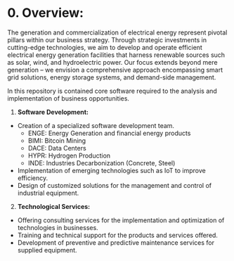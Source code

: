 # 0. Overview: 
The generation and commercialization of electrical energy represent pivotal pillars within our business strategy. Through strategic investments in cutting-edge technologies, we aim to develop and operate efficient electrical energy generation facilities that harness renewable sources such as solar, wind, and hydroelectric power. Our focus extends beyond mere generation – we envision a comprehensive approach encompassing smart grid solutions, energy storage systems, and demand-side management.

In this repository is contained core software required to the analysis and implementation of business opportunities.

1. **Software Development:**
- Creation of a specialized software development team.
  - ENGE: Energy Generation and financial energy products
  - BIMI: Bitcoin Mining
  - DACE: Data Centers
  - HYPR: Hydrogen Production
  - INDE: Industries Decarbonization (Concrete, Steel)
- Implementation of emerging technologies such as IoT to improve efficiency.
- Design of customized solutions for the management and control of industrial equipment.

2. **Technological Services:**
- Offering consulting services for the implementation and optimization of technologies in businesses.
- Training and technical support for the products and services offered.
- Development of preventive and predictive maintenance services for supplied equipment.

<!--

**Here are some ideas to get you started:**

🙋‍♀️ A short introduction - what is your organization all about?
🌈 Contribution guidelines - how can the community get involved?
👩‍💻 Useful resources - where can the community find your docs? Is there anything else the community should know?
🍿 Fun facts - what does your team eat for breakfast?
🧙 Remember, you can do mighty things with the power of [Markdown](https://docs.github.com/github/writing-on-github/getting-started-with-writing-and-formatting-on-github/basic-writing-and-formatting-syntax)
-->

